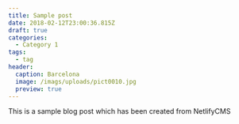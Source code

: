 ```yaml
---
title: Sample post
date: 2018-02-12T23:00:36.815Z
draft: true
categories:
  - Category 1
tags:
  - tag
header:
  caption: Barcelona
  image: /imags/uploads/pict0010.jpg
  preview: true
---
```

This is a sample blog post which has been created from NetlifyCMS
